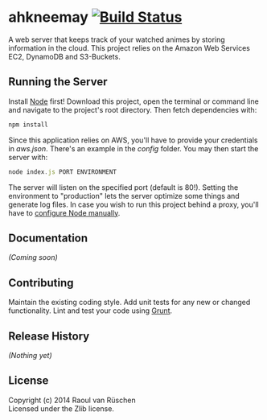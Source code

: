 # ahkneemay [![Build Status](https://travis-ci.org/raoul-van-rueschen-14-fhb/ahkneemay.svg)](http://travis-ci.org/raoul-van-rueschen-14-fhb/ahkneemay)

A web server that keeps track of your watched animes by storing information in the cloud. This project relies on the Amazon Web Services EC2, DynamoDB and S3-Buckets.

## Running the Server

Install [Node](http://nodejs.org/) first! Download this project, open the terminal or command line and navigate to the project's root directory. Then fetch dependencies with:

```javascript
npm install
```

Since this application relies on AWS, you'll have to provide your credentials in _aws.json_. There's an example in the _config_ folder. You may then start the server with:

```javascript
node index.js PORT ENVIRONMENT
```

The server will listen on the specified port (default is 80!). Setting the environment to "production" lets the server optimize some things and generate log files. In case you wish to run this project behind a proxy, you'll have to [configure Node manually](http://jjasonclark.com/how-to-setup-node-behind-web-proxy).

## Documentation
_(Coming soon)_

## Contributing
Maintain the existing coding style. Add unit tests for any new or changed functionality. Lint and test your code using [Grunt](http://gruntjs.com/).

## Release History
_(Nothing yet)_

## License
Copyright (c) 2014 Raoul van Rüschen  
Licensed under the Zlib license.
